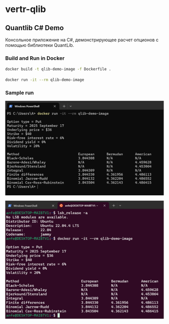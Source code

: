 # vertr-qlib

## Quantlib C# Demo

Консольное приложение на C#, демонстрирующее расчет опционов c помощью библиотеки QuantLib.

### Build and Run in Docker

```bash
docker build -t qlib-demo-image -f Dockerfile .

docker run -it --rm qlib-demo-image
```

### Sample run

![poweshell](docs/demo-pshell.png)

![linux](docs/demo-linux.png)



